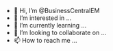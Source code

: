 - 👋 Hi, I’m @BusinessCentralEM
- 👀 I’m interested in ...
- 🌱 I’m currently learning ...
- 💞️ I’m looking to collaborate on ...
- 📫 How to reach me ...

<!---
BusinessCentralEM/BusinessCentralEM is a ✨ special ✨ repository because its `README.md` (this file) appears on your GitHub profile.
You can click the Preview link to take a look at your changes.
--->
